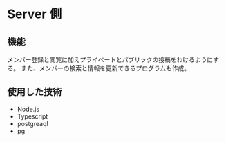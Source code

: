 # Server 側

## 機能

メンバー登録と閲覧に加えプライベートとパブリックの投稿をわけるようにする。
また、メンバーの検索と情報を更新できるプログラムも作成。

## 使用した技術

- Node.js
- Typescript
- postgreaql
- pg
